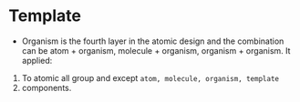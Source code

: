# Template

- Organism is the fourth layer in the atomic design and the combination can be atom + organism, molecule + organism, organism + organism. It applied:

1.  To atomic all group and except `atom, molecule, organism, template`
2.  components.
